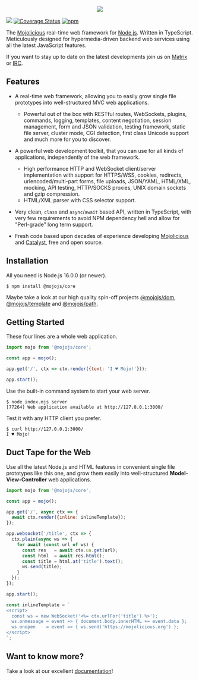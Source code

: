 <p align="center">
  <a href="https://mojojs.org">
    <picture>
      <source srcset="https://github.com/mojolicious/mojo.js/blob/main/docs/images/logo-dark.png?raw=true" media="(prefers-color-scheme: dark)">
      <img src="https://github.com/mojolicious/mojo.js/blob/main/docs/images/logo.png?raw=true" style="margin: 0 auto;">
    </picture>
  </a>
</p>

[![](https://github.com/mojolicious/mojo.js/workflows/test/badge.svg)](https://github.com/mojolicious/mojo.js/actions)
[![Coverage Status](https://coveralls.io/repos/github/mojolicious/mojo.js/badge.svg?branch=main)](https://coveralls.io/github/mojolicious/mojo.js?branch=main)
[![npm](https://img.shields.io/npm/v/@mojojs/core.svg)](https://www.npmjs.com/package/@mojojs/core)

The [Mojolicious](https://mojolicious.org) real-time web framework for [Node.js](https://nodejs.org/). Written in
TypeScript. Meticulously designed for hypermedia-driven backend web services using all the latest JavaScript features.

If you want to stay up to date on the latest developments join us on [Matrix](https://matrix.to/#/#mojo:matrix.org) or
[IRC](https://web.libera.chat/#mojo).

## Features

* A real-time web framework, allowing you to easily grow single file prototypes into well-structured MVC web
  applications.
  * Powerful out of the box with RESTful routes, WebSockets, plugins, commands, logging, templates, content negotiation,
    session management, form and JSON validation, testing framework, static file server, cluster mode, CGI detection,
    first class Unicode support and much more for you to discover.

* A powerful web development toolkit, that you can use for all kinds of applications, independently of the web
  framework.
  * High performance HTTP and WebSocket client/server implementation with support for HTTPS/WSS, cookies, redirects,
    urlencoded/multi-part forms, file uploads, JSON/YAML, HTML/XML, mocking, API testing, HTTP/SOCKS proxies, UNIX
    domain sockets and gzip compression.
  * HTML/XML parser with CSS selector support.

* Very clean, `class` and `async`/`await` based API, written in TypeScript, with very few requirements to avoid NPM
  dependency hell and allow for "Perl-grade" long term support.

* Fresh code based upon decades of experience developing [Mojolicious](https://mojolicious.org) and
  [Catalyst](http://catalyst.perl.org), free and open source.

## Installation

All you need is Node.js 16.0.0 (or newer).

```
$ npm install @mojojs/core
```

Maybe take a look at our high quality spin-off projects [@mojojs/dom](https://www.npmjs.com/package/@mojojs/dom),
[@mojojs/template](https://www.npmjs.com/package/@mojojs/template) and
[@mojojs/path](https://www.npmjs.com/package/@mojojs/path).

## Getting Started

  These four lines are a whole web application.

```js
import mojo from '@mojojs/core';

const app = mojo();

app.get('/', ctx => ctx.render({text: 'I ♥ Mojo!'}));

app.start();
```

  Use the built-in command system to start your web server.

```
$ node index.mjs server
[77264] Web application available at http://127.0.0.1:3000/
```

  Test it with any HTTP client you prefer.

```
$ curl http://127.0.0.1:3000/
I ♥ Mojo!
```

## Duct Tape for the Web

  Use all the latest Node.js and HTML features in convenient single file prototypes like this one, and grow them easily
  into well-structured **Model-View-Controller** web applications.

```js
import mojo from '@mojojs/core';

const app = mojo();

app.get('/', async ctx => {
  await ctx.render({inline: inlineTemplate});
});

app.websocket('/title', ctx => {
  ctx.plain(async ws => {
    for await (const url of ws) {
      const res   = await ctx.ua.get(url);
      const html  = await res.html();
      const title = html.at('title').text();
      ws.send(title);
    }
  });
});

app.start();

const inlineTemplate = `
<script>
  const ws = new WebSocket('<%= ctx.urlFor('title') %>');
  ws.onmessage = event => { document.body.innerHTML += event.data };
  ws.onopen    = event => { ws.send('https://mojolicious.org') };
</script>
`;
```

## Want to know more?

Take a look at our excellent [documentation](https://mojojs.org/docs/)!

